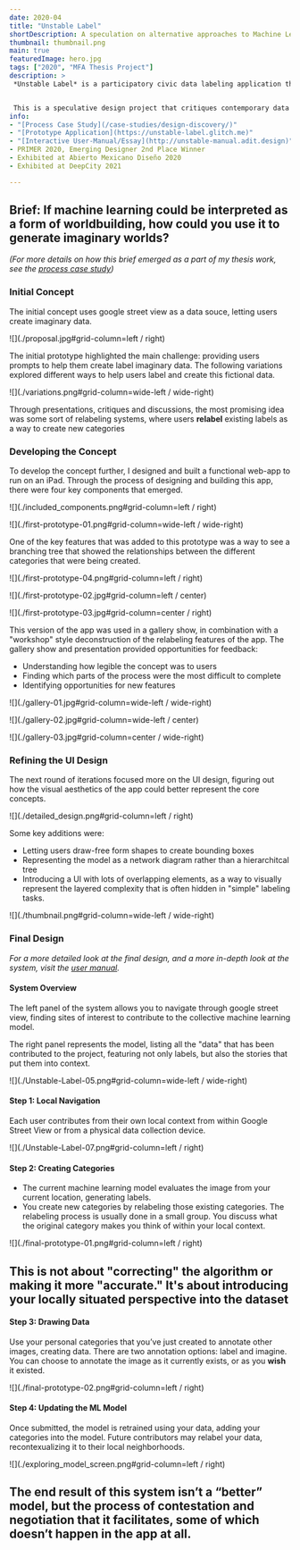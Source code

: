 ```yaml
---
date: 2020-04
title: "Unstable Label"
shortDescription: A speculation on alternative approaches to Machine Learning through the design of a data labeling app.
thumbnail: thumbnail.png
main: true
featuredImage: hero.jpg
tags: ["2020", "MFA Thesis Project"]
description: >
 *Unstable Label* is a participatory civic data labeling application that facilitates conversations of how we each see and imagine our neighborhoods differently through the collective creation of an object detection algorithm. 


 This is a speculative design project that critiques contemporary data collection practices for Machine Learning, while also imagining alternative approaches. More than a practical proposal for a new data collection system, *Unstable Label* is a set of ideas, provocations, and critiques that are intended to challenge contemporary practices and creatively imagine new paths forward. 
info:
- "[Process Case Study](/case-studies/design-discovery/)"
- "[Prototype Application](https://unstable-label.glitch.me)"
- "[Interactive User-Manual/Essay](http://unstable-manual.adit.design)"
- PRIMER 2020, Emerging Designer 2nd Place Winner
- Exhibited at Abierto Mexicano Diseño 2020
- Exhibited at DeepCity 2021

---
```


## **Brief:** If machine learning could be interpreted as a form of worldbuilding, how could you use it to generate imaginary worlds?

*(For more details on how this brief emerged as a part of my thesis work, see the [process case study](/case-studies/design-discovery/))*

### Initial Concept

The initial concept uses google street view as a data souce, letting users create imaginary data.

![](./proposal.jpg#grid-column=left / right)

The initial prototype highlighted the main challenge: providing users prompts to help them create label imaginary data. The following variations explored different ways to help users label and create this fictional data. 

![](./variations.png#grid-column=wide-left / wide-right)

Through presentations, critiques and discussions, the most promising idea was some sort of relabeling systems, where users **relabel** existing labels as a way to create new categories

### Developing the Concept

To develop the concept further, I designed and built a functional web-app to run on an iPad. Through the process of designing and building this app, there were four key components that emerged.

![](./included_components.png#grid-column=left / right)

![](./first-prototype-01.png#grid-column=wide-left / wide-right)

One of the key features that was added to this prototype was a way to see a branching tree that showed the relationships between the different categories that were being created. 

![](./first-prototype-04.png#grid-column=left / right)

![](./first-prototype-02.jpg#grid-column=left / center)

![](./first-prototype-03.jpg#grid-column=center / right)

This version of the app was used in a gallery show, in combination with a "workshop" style deconstruction of the relabeling features of the app. The gallery show and presentation provided opportunities for feedback:

- Understanding how legible the concept was to users
- Finding which parts of the process were the most difficult to complete
- Identifying opportunities for new features

![](./gallery-01.jpg#grid-column=wide-left / wide-right)

![](./gallery-02.jpg#grid-column=wide-left / center)

![](./gallery-03.jpg#grid-column=center / wide-right)

### Refining the UI Design

The next round of iterations focused more on the UI design, figuring out how the visual aesthetics of the app could better represent the core concepts.

![](./detailed_design.png#grid-column=left / right)

Some key additions were:
- Letting users draw-free form shapes to create bounding boxes
- Representing the model as a network diagram rather than a hierarchitcal tree
- Introducing a UI with lots of overlapping elements, as a way to visually represent the layered complexity that is often hidden in "simple" labeling tasks.

![](./thumbnail.png#grid-column=wide-left / wide-right)

### Final Design

*For a more detailed look at the final design, and a more in-depth look at the system, visit the [user manual](http://unstable-manual.adit.design).*

#### System Overview

The left panel of the system allows you to navigate through google street view, finding sites of interest to contribute to the collective machine learning model.

The right panel represents the model, listing all the "data" that has been contributed to the project, featuring not only labels, but also the stories that put them into context. 

![](./Unstable-Label-05.png#grid-column=wide-left / wide-right)

#### Step 1: Local Navigation

Each user contributes from their own local context from within Google Street View or from a physical data collection device. 

![](./Unstable-Label-07.png#grid-column=left / right)

#### Step 2: Creating Categories

- The current machine learning model evaluates the image from your current location, generating labels. 
- You create new categories by relabeling those existing categories. The relabeling process is usually done in a small group. You discuss what the original category makes you think of within your local context. 

![](./final-prototype-01.png#grid-column=left / right)

## This is not about "correcting" the algorithm or making it more "accurate." It's about introducing your locally situated perspective into the dataset

#### Step 3: Drawing Data

Use your personal categories that you’ve just created to annotate other images, creating data. There are two annotation options: label and imagine. You can choose to annotate the image as it currently exists, or as you **wish** it existed. 

![](./final-prototype-02.png#grid-column=left / right)

#### Step 4: Updating the ML Model

Once submitted, the model is retrained using your data, adding your categories into the model. Future contributors may relabel your data, recontexualizing it to their local neighborhoods.

![](./exploring_model_screen.png#grid-column=left / right)

## The end result of this system isn’t a “better” model, but the process of contestation and negotiation that it facilitates, some of which doesn’t happen in the app at all.

